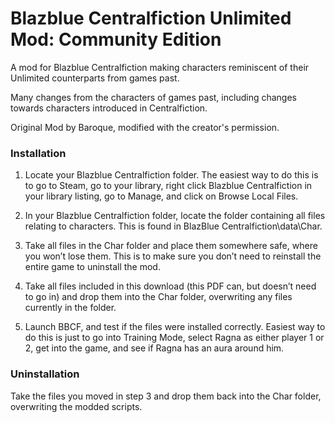 # Blazblue Centralfiction Unlimited Mod: Community Edition
A mod for Blazblue Centralfiction making characters reminiscent of their Unlimited counterparts from games past.

Many changes from the characters of games past, including changes towards characters introduced in Centralfiction.

Original Mod by Baroque, modified with the creator's permission.

### Installation

  1. Locate your Blazblue Centralfiction folder.  The easiest way to do this is to go to Steam, go to your library, right click Blazblue Centralfiction in your library listing, go to Manage, and click on Browse Local Files.

  2. In your Blazblue Centralfiction folder, locate the folder containing all files relating to characters.  This is found in BlazBlue Centralfiction\data\Char.

  3. Take all files in the Char folder and place them somewhere safe, where you won’t lose them.  This is to make sure you don’t need to reinstall the entire game to uninstall the mod.

  4. Take all files included in this download (this PDF can, but doesn’t need to go in) and drop them into the Char folder, overwriting any files currently in the folder.
     
  5. Launch BBCF, and test if the files were installed correctly.  Easiest way to do this is just to go into Training Mode, select Ragna as either player 1 or 2, get into the game, and see if Ragna has an aura around him.

### Uninstallation
Take the files you moved in step 3 and drop them back into the Char folder, overwriting the modded scripts.
